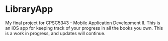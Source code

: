 # LibraryApp
My final project for CPSC5343 - Mobile Application Development II. This is an iOS app for keeping track of your progress in all the books you own. This is a work in progress, and updates will continue.
